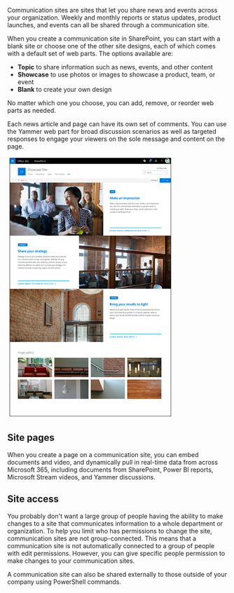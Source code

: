 Communication sites are sites that let you share news and events across your organization. Weekly and monthly reports or status updates, product launches, and events can all be shared through a communication site.

When you create a communication site in SharePoint, you can start with a blank site or choose one of the other site designs, each of which comes with a default set of web parts. The options available are:

- **Topic** to share information such as news, events, and other content
- **Showcase** to use photos or images to showcase a product, team, or event
- **Blank** to create your own design

No matter which one you choose, you can add, remove, or reorder web parts as needed.

Each news article and page can have its own set of comments. You can use the Yammer web part for broad discussion scenarios as well as targeted responses to engage your viewers on the sole message and content on the page.

![Communication site showcase example](../media/comm-site-showcase.png)

## Site pages

When you create a page on a communication site, you can embed documents and video, and dynamically pull in real-time data from across Microsoft 365, including documents from SharePoint, Power BI reports, Microsoft Stream videos, and Yammer discussions.

## Site access

You probably don't want a large group of people having the ability to make changes to a site that communicates information to a whole department or organization. To help you limit who has permissions to change the site, communication sites are not group-connected. This means that a communication site is not automatically connected to a group of people with edit permissions. However, you can give specific people permission to make changes to your communication sites.

A communication site can also be shared externally to those outside of your company using PowerShell commands.
